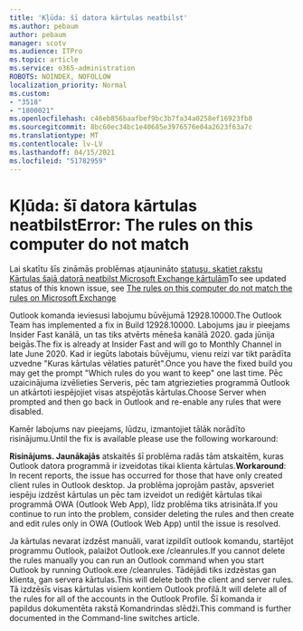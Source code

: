 ```yaml
---
title: 'Kļūda: šī datora kārtulas neatbilst'
ms.author: pebaum
author: pebaum
manager: scotv
ms.audience: ITPro
ms.topic: article
ms.service: o365-administration
ROBOTS: NOINDEX, NOFOLLOW
localization_priority: Normal
ms.custom:
- "3518"
- "1800021"
ms.openlocfilehash: c46eb856baafbef9bc3b7fa34a0258ef16923fb8
ms.sourcegitcommit: 8bc60ec34bc1e40685e3976576e04a2623f63a7c
ms.translationtype: MT
ms.contentlocale: lv-LV
ms.lasthandoff: 04/15/2021
ms.locfileid: "51782959"
---
```

# <a name="error-the-rules-on-this-computer-do-not-match"></a><span data-ttu-id="cd16e-102">Kļūda: šī datora kārtulas neatbilst</span><span class="sxs-lookup"><span data-stu-id="cd16e-102">Error: The rules on this computer do not match</span></span>

<span data-ttu-id="cd16e-103">Lai skatītu šīs zināmās problēmas atjaunināto [statusu, skatiet rakstu Kārtulas šajā datorā neatbilst Microsoft Exchange kārtulām](https://support.office.com/article/d032e037-b224-429e-b325-633afde9b5f0)</span><span class="sxs-lookup"><span data-stu-id="cd16e-103">To see updated status of this known issue, see [The rules on this computer do not match the rules on Microsoft Exchange](https://support.office.com/article/d032e037-b224-429e-b325-633afde9b5f0)</span></span>

<span data-ttu-id="cd16e-104">Outlook komanda ieviesusi labojumu būvējumā 12928.10000.</span><span class="sxs-lookup"><span data-stu-id="cd16e-104">The Outlook Team has implemented a fix in Build 12928.10000.</span></span> <span data-ttu-id="cd16e-105">Labojums jau ir pieejams Insider Fast kanālā, un tas tiks atvērts mēneša kanālā 2020. gada jūnija beigās.</span><span class="sxs-lookup"><span data-stu-id="cd16e-105">The fix is already at Insider Fast and will go to Monthly Channel in late June 2020.</span></span> <span data-ttu-id="cd16e-106">Kad ir iegūts labotais būvējumu, vienu reizi var tikt parādīta uzvedne "Kuras kārtulas vēlaties paturēt".</span><span class="sxs-lookup"><span data-stu-id="cd16e-106">Once you have the fixed build you may get the prompt "Which rules do you want to keep" one last time.</span></span> <span data-ttu-id="cd16e-107">Pēc uzaicinājuma izvēlieties Serveris, pēc tam atgriezieties programmā Outlook un atkārtoti iespējojiet visas atspējotās kārtulas.</span><span class="sxs-lookup"><span data-stu-id="cd16e-107">Choose Server when prompted and then go back in Outlook and re-enable any rules that were disabled.</span></span>

<span data-ttu-id="cd16e-108">Kamēr labojums nav pieejams, lūdzu, izmantojiet tālāk norādīto risinājumu.</span><span class="sxs-lookup"><span data-stu-id="cd16e-108">Until the fix is available please use the following workaround:</span></span>

<span data-ttu-id="cd16e-109">**Risinājums. Jaunākajās** atskaitēs šī problēma radās tām atskaitēm, kuras Outlook datora programmā ir izveidotas tikai klienta kārtulas.</span><span class="sxs-lookup"><span data-stu-id="cd16e-109">**Workaround**: In recent reports, the issue has occurred for those that have only created client rules in Outlook desktop.</span></span> <span data-ttu-id="cd16e-110">Ja problēma joprojām pastāv, apsveriet iespēju izdzēst kārtulas un pēc tam izveidot un rediģēt kārtulas tikai programmā OWA (Outlook Web App), līdz problēma tiks atrisināta.</span><span class="sxs-lookup"><span data-stu-id="cd16e-110">If you continue to run into the problem, consider deleting the rules and then create and edit rules only in OWA (Outlook Web App) until the issue is resolved.</span></span>

<span data-ttu-id="cd16e-111">Ja kārtulas nevarat izdzēst manuāli, varat izpildīt outlook komandu, startējot programmu Outlook, palaižot Outlook.exe /cleanrules.</span><span class="sxs-lookup"><span data-stu-id="cd16e-111">If you cannot delete the rules manually you can run an Outlook command when you start Outlook by running Outlook.exe /cleanrules.</span></span> <span data-ttu-id="cd16e-112">Tādējādi tiks izdzēstas gan klienta, gan servera kārtulas.</span><span class="sxs-lookup"><span data-stu-id="cd16e-112">This will delete both the client and server rules.</span></span> <span data-ttu-id="cd16e-113">Tā izdzēsīs visas kārtulas visiem kontiem Outlook profilā.</span><span class="sxs-lookup"><span data-stu-id="cd16e-113">It will delete all of the rules for all of the accounts in the Outlook Profile.</span></span> <span data-ttu-id="cd16e-114">Šī komanda ir papildus dokumentēta rakstā Komandrindas slēdži.</span><span class="sxs-lookup"><span data-stu-id="cd16e-114">This command is further documented in the Command-line switches article.</span></span>

